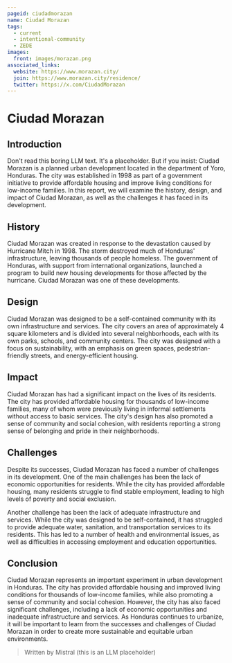 ```yaml
---
pageid: ciudadmorazan
name: Ciudad Morazan
tags:
  - current
  - intentional-community
  - ZEDE
images:
  front: images/morazan.png
associated_links:
  website: https://www.morazan.city/
  join: https://www.morazan.city/residence/
  twitter: https://x.com/CiudadMorazan
---
```


# Ciudad Morazan

## Introduction

Don't read this boring LLM text. It's a placeholder. But if you insist: Ciudad Morazan is a planned urban development located in the department of Yoro, Honduras. The city was established in 1998 as part of a government initiative to provide affordable housing and improve living conditions for low-income families. In this report, we will examine the history, design, and impact of Ciudad Morazan, as well as the challenges it has faced in its development.

## History

Ciudad Morazan was created in response to the devastation caused by Hurricane Mitch in 1998. The storm destroyed much of Honduras' infrastructure, leaving thousands of people homeless. The government of Honduras, with support from international organizations, launched a program to build new housing developments for those affected by the hurricane. Ciudad Morazan was one of these developments.

## Design

Ciudad Morazan was designed to be a self-contained community with its own infrastructure and services. The city covers an area of approximately 4 square kilometers and is divided into several neighborhoods, each with its own parks, schools, and community centers. The city was designed with a focus on sustainability, with an emphasis on green spaces, pedestrian-friendly streets, and energy-efficient housing.

## Impact

Ciudad Morazan has had a significant impact on the lives of its residents. The city has provided affordable housing for thousands of low-income families, many of whom were previously living in informal settlements without access to basic services. The city's design has also promoted a sense of community and social cohesion, with residents reporting a strong sense of belonging and pride in their neighborhoods.

## Challenges

Despite its successes, Ciudad Morazan has faced a number of challenges in its development. One of the main challenges has been the lack of economic opportunities for residents. While the city has provided affordable housing, many residents struggle to find stable employment, leading to high levels of poverty and social exclusion.

Another challenge has been the lack of adequate infrastructure and services. While the city was designed to be self-contained, it has struggled to provide adequate water, sanitation, and transportation services to its residents. This has led to a number of health and environmental issues, as well as difficulties in accessing employment and education opportunities.

## Conclusion

Ciudad Morazan represents an important experiment in urban development in Honduras. The city has provided affordable housing and improved living conditions for thousands of low-income families, while also promoting a sense of community and social cohesion. However, the city has also faced significant challenges, including a lack of economic opportunities and inadequate infrastructure and services. As Honduras continues to urbanize, it will be important to learn from the successes and challenges of Ciudad Morazan in order to create more sustainable and equitable urban environments.

> Written by Mistral (this is an LLM placeholder)